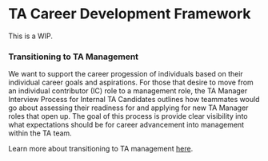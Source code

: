 # TA Career Development Framework

This is a WIP.

### Transitioning to TA Management

We want to support the career progession of individuals based on their individual career goals and aspirations. For those that desire to move from an individual contributor (IC) role to a management role, the TA Manager Interview Process for Internal TA Candidates outlines how teammates would go about assessing their readiness for and applying for new TA Manager roles that open up. The goal of this process is provide clear visibility into what expectations should be for career advancement into management within the TA team.

Learn more about transitioning to TA management [here](tamgr-candidates-internal.md).

